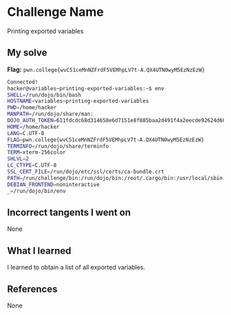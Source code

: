 # Challenge Name
Printing exported variables

## My solve
**Flag:** `pwn.college{wvC51ceMnNZFrdF5VEMhpLV7t-A.QX4UTN0wyM5EzNzEzW}`


```bash
Connected!
hacker@variables~printing-exported-variables:~$ env
SHELL=/run/dojo/bin/bash
HOSTNAME=variables~printing-exported-variables
PWD=/home/hacker
MANPATH=/run/dojo/share/man:
DOJO_AUTH_TOKEN=611fdcdc68d314658e6d7151e8f885baa2d491f4a2eecde92624d608402192bf
HOME=/home/hacker
LANG=C.UTF-8
FLAG=pwn.college{wvC51ceMnNZFrdF5VEMhpLV7t-A.QX4UTN0wyM5EzNzEzW}
TERMINFO=/run/dojo/share/terminfo
TERM=xterm-256color
SHLVL=2
LC_CTYPE=C.UTF-8
SSL_CERT_FILE=/run/dojo/etc/ssl/certs/ca-bundle.crt
PATH=/run/challenge/bin:/run/dojo/bin:/root/.cargo/bin:/usr/local/sbin:/usr/local/bin:/usr/sbin:/usr/bin:/sbin:/bin
DEBIAN_FRONTEND=noninteractive
_=/run/dojo/bin/env

```

## Incorrect tangents I went on
None

## What I learned
I learned to obtain a list of all exported variables.

## References 
None
